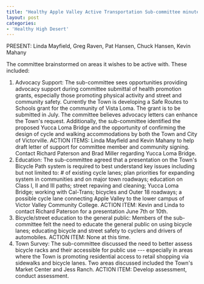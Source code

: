 ```yaml
---
title: "Healthy Apple Valley Active Transportation Sub-committee minutes"
layout: post
categories:
- 'Healthy High Desert'
---
```


 PRESENT: Linda Mayfield, Greg Raven, Pat Hansen, Chuck Hansen, Kevin Mahany

 The committee brainstormed on areas it wishes to be active with. These included:

1. Advocacy Support: The sub-committee sees opportunities providing advocacy support during committee submittal of health promotion grants, especially those promoting physical activity and street and community safety. Currently the Town is developing a Safe Routes to Schools grant for the community of Vista Loma. The grant is to be submitted in July. The committee believes advocacy letters can enhance the Town's request. Additionally, the sub-committee identified the proposed Yucca Loma Bridge and the opportunity of confirming the design of cycle and walking accommodations by both the Town and City of Victorville. ACTION ITEMS: Linda Mayfield and Kevin Mahany to help draft letter of support for committee member and community signing. Contact Richard Paterson and Brad Miller regarding Yucca Loma Bridge.
2. Education: The sub-committee agreed that a presentation on the Town's Bicycle Path system is required to best understand key issues including but not limited to: # of existing cycle lanes; plan priorities for expanding system in communities and on major town roadways; education on Class I, II and III paths; street repaving and cleaning; Yucca Loma Bridge; working with Cal-Trans; bicycles and Outer 18 roadways; a possible cycle lane connecting Apple Valley to the lower campus of Victor Valley Community College. ACTION ITEM: Kevin and Linda to contact Richard Paterson for a presentation June 7th or 10th.
3. Bicycle/street education to the general public: Members of the sub-committee felt the need to educate the general public on using bicycle lanes; educating bicycle and street safety to cyclers and drivers of automobiles. ACTION ITEM: None at this time.
4. Town Survey: The sub-committee discussed the need to better assess bicycle racks and their accessible for public use --- especially in areas where the Town is promoting residential access to retail shopping via sidewalks and bicycle lanes. Two areas discussed included the Town's Market Center and Jess Ranch. ACTION ITEM: Develop assessment, conduct assessment.